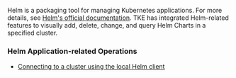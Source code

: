 Helm is a packaging tool for managing Kubernetes applications. For more details, see [Helm's official documentation](https://helm.sh/).
TKE has integrated Helm-related features to visually add, delete, change, and query Helm Charts in a specified cluster.

### Helm Application-related Operations

<!--- [Managing a Helm application](https://intl.cloud.tencent.com/document/product/457/30683)-->
- [Connecting to a cluster using the local Helm client](https://intl.cloud.tencent.com/document/product/457/30684)
